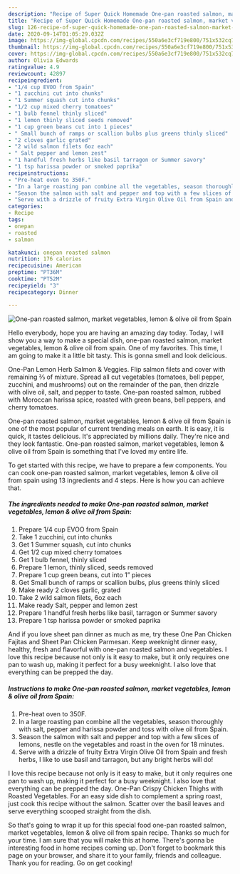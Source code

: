 ```yaml
---
description: "Recipe of Super Quick Homemade One-pan roasted salmon, market vegetables, lemon &amp;amp; olive oil from Spain"
title: "Recipe of Super Quick Homemade One-pan roasted salmon, market vegetables, lemon &amp;amp; olive oil from Spain"
slug: 126-recipe-of-super-quick-homemade-one-pan-roasted-salmon-market-vegetables-lemon-and-amp-olive-oil-from-spain
date: 2020-09-14T01:05:29.032Z
image: https://img-global.cpcdn.com/recipes/550a6e3cf719e800/751x532cq70/one-pan-roasted-salmon-market-vegetables-lemon-olive-oil-from-spain-recipe-main-photo.jpg
thumbnail: https://img-global.cpcdn.com/recipes/550a6e3cf719e800/751x532cq70/one-pan-roasted-salmon-market-vegetables-lemon-olive-oil-from-spain-recipe-main-photo.jpg
cover: https://img-global.cpcdn.com/recipes/550a6e3cf719e800/751x532cq70/one-pan-roasted-salmon-market-vegetables-lemon-olive-oil-from-spain-recipe-main-photo.jpg
author: Olivia Edwards
ratingvalue: 4.9
reviewcount: 42897
recipeingredient:
- "1/4 cup EVOO from Spain"
- "1 zucchini cut into chunks"
- "1 Summer squash cut into chunks"
- "1/2 cup mixed cherry tomatoes"
- "1 bulb fennel thinly sliced"
- "1 lemon thinly sliced seeds removed"
- "1 cup green beans cut into 1 pieces"
- " Small bunch of ramps or scallion bulbs plus greens thinly sliced"
- "2 cloves garlic grated"
- "2 wild salmon filets 6oz each"
- " Salt pepper and lemon zest"
- "1 handful fresh herbs like basil tarragon or Summer savory"
- "1 tsp harissa powder or smoked paprika"
recipeinstructions:
- "Pre-heat oven to 350F."
- "In a large roasting pan combine all the vegetables, season thoroughly with salt, pepper and harissa powder and toss with olive oil from Spain."
- "Season the salmon with salt and pepper and top with a few slices of lemons, nestle on the vegetables and roast in the oven for 18 minutes."
- "Serve with a drizzle of fruity Extra Virgin Olive Oil from Spain and fresh herbs, I like to use basil and tarragon, but any bright herbs will do!"
categories:
- Recipe
tags:
- onepan
- roasted
- salmon

katakunci: onepan roasted salmon 
nutrition: 176 calories
recipecuisine: American
preptime: "PT36M"
cooktime: "PT52M"
recipeyield: "3"
recipecategory: Dinner

---
```



![One-pan roasted salmon, market vegetables, lemon &amp; olive oil from Spain](https://img-global.cpcdn.com/recipes/550a6e3cf719e800/751x532cq70/one-pan-roasted-salmon-market-vegetables-lemon-olive-oil-from-spain-recipe-main-photo.jpg)

Hello everybody, hope you are having an amazing day today. Today, I will show you a way to make a special dish, one-pan roasted salmon, market vegetables, lemon &amp; olive oil from spain. One of my favorites. This time, I am going to make it a little bit tasty. This is gonna smell and look delicious.

One-Pan Lemon Herb Salmon &amp; Veggies. Flip salmon filets and cover with remaining ⅔ of mixture. Spread all cut vegetables (tomatoes, bell pepper, zucchini, and mushrooms) out on the remainder of the pan, then drizzle with olive oil, salt, and pepper to taste. One-pan roasted salmon, rubbed with Moroccan harissa spice, roasted with green beans, bell peppers, and cherry tomatoes.

One-pan roasted salmon, market vegetables, lemon &amp; olive oil from Spain is one of the most popular of current trending meals on earth. It is easy, it is quick, it tastes delicious. It's appreciated by millions daily. They're nice and they look fantastic. One-pan roasted salmon, market vegetables, lemon &amp; olive oil from Spain is something that I've loved my entire life.


To get started with this recipe, we have to prepare a few components. You can cook one-pan roasted salmon, market vegetables, lemon &amp; olive oil from spain using 13 ingredients and 4 steps. Here is how you can achieve that.

<!--inarticleads1-->

##### The ingredients needed to make One-pan roasted salmon, market vegetables, lemon &amp; olive oil from Spain:

1. Prepare 1/4 cup EVOO from Spain
1. Take 1 zucchini, cut into chunks
1. Get 1 Summer squash, cut into chunks
1. Get 1/2 cup mixed cherry tomatoes
1. Get 1 bulb fennel, thinly sliced
1. Prepare 1 lemon, thinly sliced, seeds removed
1. Prepare 1 cup green beans, cut into 1” pieces
1. Get  Small bunch of ramps or scallion bulbs, plus greens thinly sliced
1. Make ready 2 cloves garlic, grated
1. Take 2 wild salmon filets, 6oz each
1. Make ready  Salt, pepper and lemon zest
1. Prepare 1 handful fresh herbs like basil, tarragon or Summer savory
1. Prepare 1 tsp harissa powder or smoked paprika


And if you love sheet pan dinner as much as me, try these One Pan Chicken Fajitas and Sheet Pan Chicken Parmesan. Keep weeknight dinner easy, healthy, fresh and flavorful with one-pan roasted salmon and vegetables. I love this recipe because not only is it easy to make, but it only requires one pan to wash up, making it perfect for a busy weeknight. I also love that everything can be prepped the day. 

<!--inarticleads2-->

##### Instructions to make One-pan roasted salmon, market vegetables, lemon &amp; olive oil from Spain:

1. Pre-heat oven to 350F.
1. In a large roasting pan combine all the vegetables, season thoroughly with salt, pepper and harissa powder and toss with olive oil from Spain.
1. Season the salmon with salt and pepper and top with a few slices of lemons, nestle on the vegetables and roast in the oven for 18 minutes.
1. Serve with a drizzle of fruity Extra Virgin Olive Oil from Spain and fresh herbs, I like to use basil and tarragon, but any bright herbs will do!


I love this recipe because not only is it easy to make, but it only requires one pan to wash up, making it perfect for a busy weeknight. I also love that everything can be prepped the day. One-Pan Crispy Chicken Thighs with Roasted Vegetables. For an easy side dish to complement a spring roast, just cook this recipe without the salmon. Scatter over the basil leaves and serve everything scooped straight from the dish. 

So that's going to wrap it up for this special food one-pan roasted salmon, market vegetables, lemon &amp; olive oil from spain recipe. Thanks so much for your time. I am sure that you will make this at home. There's gonna be interesting food in home recipes coming up. Don't forget to bookmark this page on your browser, and share it to your family, friends and colleague. Thank you for reading. Go on get cooking!
